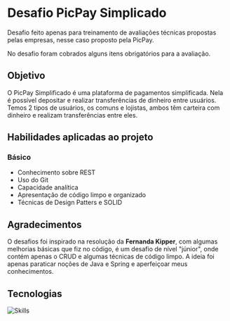 # Desafio PicPay Simplicado

Desafio feito apenas para treinamento de avaliações técnicas propostas pelas empresas, nesse caso proposto pela PicPay.

No desafio foram cobrados alguns itens obrigatórios para a avaliação.

## Objetivo

O PicPay Simplificado é uma plataforma de pagamentos simplificada. Nela é possível depositar e realizar transferências de dinheiro entre usuários. Temos 2 tipos de usuários, os comuns e lojistas, ambos têm carteira com dinheiro e realizam transferências entre eles.

## Habilidades aplicadas ao projeto

### Básico
- Conhecimento sobre REST
- Uso do Git
- Capacidade analítica
- Apresentação de código limpo e organizado
- Técnicas de Design Patters e SOLID

## Agradecimentos
O desafios foi inspirado na resolução da **Fernanda Kipper**, com algumas melhorias básicas que fiz no código, é um desafio de nível "júnior", onde contém apenas o CRUD e algumas técnicas de código limpo. A ideia foi apenas paraticar noções de Java e Spring e aperfeiçoar meus conhecimentos.

## Tecnologias
![Skills](https://skillicons.dev/icons?i=java,spring)